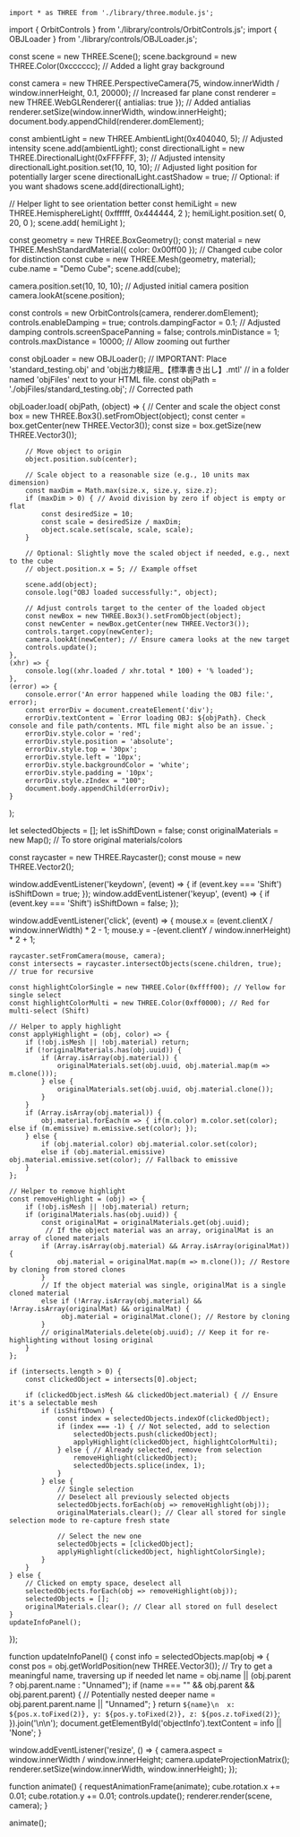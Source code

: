 <style>
        body { margin: 0; overflow: hidden; } /* Hide scrollbars */
        canvas { display: block; }
        #objectInfo {
            position: absolute;
            top: 10px;
            left: 10px;
            background-color: rgba(0,0,0,0.7);
            color: white;
            padding: 10px;
            border-radius: 5px;
            font-family: monospace;
            white-space: pre; /* Respect newlines and spaces */
            max-height: 90vh;
            overflow-y: auto;
            z-index: 10; /* Ensure it's above the canvas */
        }
    </style>
    
    
    
    import * as THREE from './library/three.module.js';
import { OrbitControls } from './library/controls/OrbitControls.js';
import { OBJLoader } from './library/controls/OBJLoader.js';

const scene = new THREE.Scene();
scene.background = new THREE.Color(0xcccccc); // Added a light gray background

const camera = new THREE.PerspectiveCamera(75, window.innerWidth / window.innerHeight, 0.1, 20000); // Increased far plane
const renderer = new THREE.WebGLRenderer({ antialias: true }); // Added antialias
renderer.setSize(window.innerWidth, window.innerHeight);
document.body.appendChild(renderer.domElement);

const ambientLight = new THREE.AmbientLight(0x404040, 5); // Adjusted intensity
scene.add(ambientLight);
const directionalLight = new THREE.DirectionalLight(0xFFFFFF, 3); // Adjusted intensity
directionalLight.position.set(10, 10, 10); // Adjusted light position for potentially larger scene
directionalLight.castShadow = true; // Optional: if you want shadows
scene.add(directionalLight);

// Helper light to see orientation better
const hemiLight = new THREE.HemisphereLight( 0xffffff, 0x444444, 2 );
hemiLight.position.set( 0, 20, 0 );
scene.add( hemiLight );

const geometry = new THREE.BoxGeometry();
const material = new THREE.MeshStandardMaterial({ color: 0x00ff00 }); // Changed cube color for distinction
const cube = new THREE.Mesh(geometry, material);
cube.name = "Demo Cube";
scene.add(cube);

camera.position.set(10, 10, 10); // Adjusted initial camera position
camera.lookAt(scene.position);

const controls = new OrbitControls(camera, renderer.domElement);
controls.enableDamping = true;
controls.dampingFactor = 0.1; // Adjusted damping
controls.screenSpacePanning = false;
controls.minDistance = 1;
controls.maxDistance = 10000; // Allow zooming out further

const objLoader = new OBJLoader();
// IMPORTANT: Place 'standard_testing.obj' and 'obj出力検証用_【標準書き出し】.mtl'
// in a folder named 'objFiles' next to your HTML file.
const objPath = './objFiles/standard_testing.obj'; // Corrected path

objLoader.load(
    objPath,
    (object) => {
        // Center and scale the object
        const box = new THREE.Box3().setFromObject(object);
        const center = box.getCenter(new THREE.Vector3());
        const size = box.getSize(new THREE.Vector3());

        // Move object to origin
        object.position.sub(center);

        // Scale object to a reasonable size (e.g., 10 units max dimension)
        const maxDim = Math.max(size.x, size.y, size.z);
        if (maxDim > 0) { // Avoid division by zero if object is empty or flat
            const desiredSize = 10;
            const scale = desiredSize / maxDim;
            object.scale.set(scale, scale, scale);
        }
        
        // Optional: Slightly move the scaled object if needed, e.g., next to the cube
        // object.position.x = 5; // Example offset

        scene.add(object);
        console.log("OBJ loaded successfully:", object);

        // Adjust controls target to the center of the loaded object
        const newBox = new THREE.Box3().setFromObject(object);
        const newCenter = newBox.getCenter(new THREE.Vector3());
        controls.target.copy(newCenter);
        camera.lookAt(newCenter); // Ensure camera looks at the new target
        controls.update();
    },
    (xhr) => {
        console.log((xhr.loaded / xhr.total * 100) + '% loaded');
    },
    (error) => {
        console.error('An error happened while loading the OBJ file:', error);
        const errorDiv = document.createElement('div');
        errorDiv.textContent = `Error loading OBJ: ${objPath}. Check console and file path/contents. MTL file might also be an issue.`;
        errorDiv.style.color = 'red';
        errorDiv.style.position = 'absolute';
        errorDiv.style.top = '30px';
        errorDiv.style.left = '10px';
        errorDiv.style.backgroundColor = 'white';
        errorDiv.style.padding = '10px';
        errorDiv.style.zIndex = "100";
        document.body.appendChild(errorDiv);
    }
);

let selectedObjects = [];
let isShiftDown = false;
const originalMaterials = new Map(); // To store original materials/colors

const raycaster = new THREE.Raycaster();
const mouse = new THREE.Vector2();

window.addEventListener('keydown', (event) => {
    if (event.key === 'Shift') isShiftDown = true;
});
window.addEventListener('keyup', (event) => {
    if (event.key === 'Shift') isShiftDown = false;
});

window.addEventListener('click', (event) => {
    mouse.x = (event.clientX / window.innerWidth) * 2 - 1;
    mouse.y = -(event.clientY / window.innerHeight) * 2 + 1;

    raycaster.setFromCamera(mouse, camera);
    const intersects = raycaster.intersectObjects(scene.children, true); // true for recursive

    const highlightColorSingle = new THREE.Color(0xffff00); // Yellow for single select
    const highlightColorMulti = new THREE.Color(0xff0000); // Red for multi-select (Shift)

    // Helper to apply highlight
    const applyHighlight = (obj, color) => {
        if (!obj.isMesh || !obj.material) return;
        if (!originalMaterials.has(obj.uuid)) {
            if (Array.isArray(obj.material)) {
                originalMaterials.set(obj.uuid, obj.material.map(m => m.clone()));
            } else {
                originalMaterials.set(obj.uuid, obj.material.clone());
            }
        }
        if (Array.isArray(obj.material)) {
            obj.material.forEach(m => { if(m.color) m.color.set(color); else if (m.emissive) m.emissive.set(color); });
        } else {
            if (obj.material.color) obj.material.color.set(color);
            else if (obj.material.emissive) obj.material.emissive.set(color); // Fallback to emissive
        }
    };

    // Helper to remove highlight
    const removeHighlight = (obj) => {
        if (!obj.isMesh || !obj.material) return;
        if (originalMaterials.has(obj.uuid)) {
            const originalMat = originalMaterials.get(obj.uuid);
             // If the object material was an array, originalMat is an array of cloned materials
            if (Array.isArray(obj.material) && Array.isArray(originalMat)) {
                obj.material = originalMat.map(m => m.clone()); // Restore by cloning from stored clones
            } 
            // If the object material was single, originalMat is a single cloned material
            else if (!Array.isArray(obj.material) && !Array.isArray(originalMat) && originalMat) {
                 obj.material = originalMat.clone(); // Restore by cloning
            }
            // originalMaterials.delete(obj.uuid); // Keep it for re-highlighting without losing original
        }
    };

    if (intersects.length > 0) {
        const clickedObject = intersects[0].object;

        if (clickedObject.isMesh && clickedObject.material) { // Ensure it's a selectable mesh
            if (isShiftDown) {
                const index = selectedObjects.indexOf(clickedObject);
                if (index === -1) { // Not selected, add to selection
                    selectedObjects.push(clickedObject);
                    applyHighlight(clickedObject, highlightColorMulti);
                } else { // Already selected, remove from selection
                    removeHighlight(clickedObject);
                    selectedObjects.splice(index, 1);
                }
            } else {
                // Single selection
                // Deselect all previously selected objects
                selectedObjects.forEach(obj => removeHighlight(obj));
                originalMaterials.clear(); // Clear all stored for single selection mode to re-capture fresh state

                // Select the new one
                selectedObjects = [clickedObject];
                applyHighlight(clickedObject, highlightColorSingle);
            }
        }
    } else {
        // Clicked on empty space, deselect all
        selectedObjects.forEach(obj => removeHighlight(obj));
        selectedObjects = [];
        originalMaterials.clear(); // Clear all stored on full deselect
    }
    updateInfoPanel();
});

function updateInfoPanel() {
    const info = selectedObjects.map(obj => {
        const pos = obj.getWorldPosition(new THREE.Vector3());
        // Try to get a meaningful name, traversing up if needed
        let name = obj.name || (obj.parent ? obj.parent.name : "Unnamed");
        if (name === "" && obj.parent && obj.parent.parent) { // Potentially nested deeper
            name = obj.parent.parent.name || "Unnamed";
        }
        return `${name}\n  x: ${pos.x.toFixed(2)}, y: ${pos.y.toFixed(2)}, z: ${pos.z.toFixed(2)}`;
    }).join('\n\n');
    document.getElementById('objectInfo').textContent = info || 'None';
}

window.addEventListener('resize', () => {
    camera.aspect = window.innerWidth / window.innerHeight;
    camera.updateProjectionMatrix();
    renderer.setSize(window.innerWidth, window.innerHeight);
});

function animate() {
    requestAnimationFrame(animate);
    cube.rotation.x += 0.01;
    cube.rotation.y += 0.01;
    controls.update();
    renderer.render(scene, camera);
}

animate();
